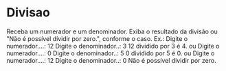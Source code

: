 # Divisao
Receba um numerador e um denominador. Exiba o resultado da divisão ou "Não é possível dividir por zero.", conforme o caso.  Ex.:  Digite o numerador....: 12 Digite o denominador..: 3 12 dividido por 3 é 4. ou  Digite o numerador....: 0 Digite o denominador..: 5 0 dividido por 5 é 0. ou  Digite o numerador....: 12 Digite o denominador..: 0 Não é possível dividir por zero.
